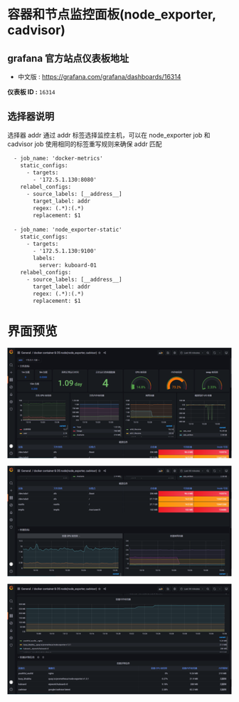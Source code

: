 # 容器和节点监控面板(node_exporter, cadvisor)

## grafana 官方站点仪表板地址

- 中文版 : https://grafana.com/grafana/dashboards/16314

**仪表板 ID :** `16314`

## 选择器说明

选择器 addr 通过 addr 标签选择监控主机，可以在 node_exporter job 和 cadvisor job 使用相同的标签重写规则来确保 addr 匹配

```shell
  - job_name: 'docker-metrics'
    static_configs:
      - targets: 
        - '172.5.1.130:8080'
    relabel_configs:
      - source_labels: [__address__]
        target_label: addr
        regex: (.*):(.*)
        replacement: $1

  - job_name: 'node_exporter-static'
    static_configs:
      - targets:
        - '172.5.1.130:9100'
        labels:
          server: kuboard-01
    relabel_configs:
      - source_labels: [__address__]
        target_label: addr
        regex: (.*):(.*)
        replacement: $1
```

# 界面预览

![image-20230919132752254](./image/README/image-20230919132752254.png)

![image-20230919132757172](./image/README/image-20230919132757172.png)

![image-20230919132801612](./image/README/image-20230919132801612.png)
